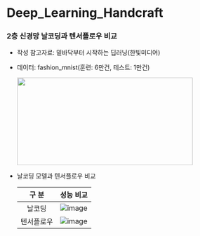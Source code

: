 # Deep_Learning_Handcraft
### 2층 신경망 날코딩과 텐서플로우 비교
* 작성 참고자료: 밑바닥부터 시작하는 딥러닝(한빛미디어)
* 데이터: fashion_mnist(훈련: 6만건, 테스트: 1만건)

  <img src="https://user-images.githubusercontent.com/72850237/133616980-dd203c93-b0f0-41bb-a870-72cd087ae61c.png" width="400px" height="200px"/></img>
* 날코딩 모델과 텐서플로우 비교

  |구 분|성능 비교|
  |:--:|:--:|
  |날코딩|![image](https://user-images.githubusercontent.com/72850237/133619589-90fa2229-722e-414f-9c25-c6416b82d060.png)|
  |텐서플로우|![image](https://user-images.githubusercontent.com/72850237/133619652-754a16f1-6381-48f4-bc09-810fc44eebed.png)|
